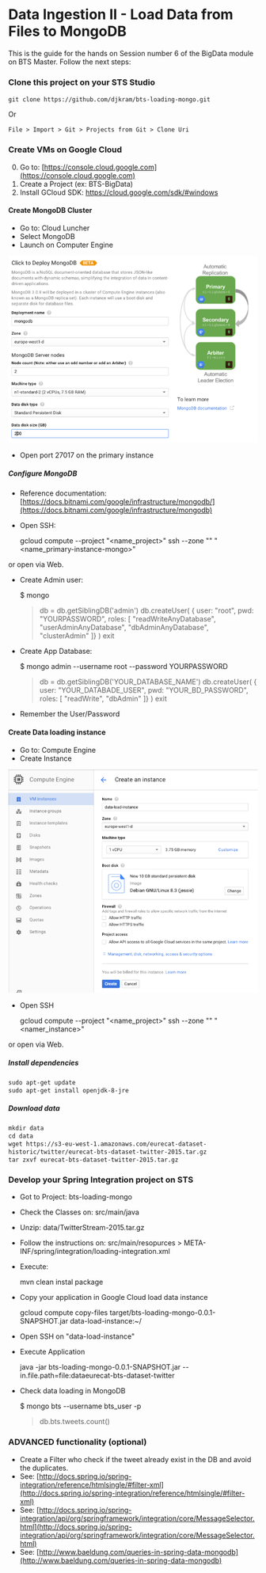 # Data Ingestion II - Load Data from Files to MongoDB

This is the guide for the hands on Session number 6 of the BigData module on BTS Master.
Follow the next steps:


### Clone this project on your STS Studio

	git clone https://github.com/djkram/bts-loading-mongo.git
	
Or

	File > Import > Git > Projects from Git > Clone Uri

### Create VMs on Google Cloud 

0. Go to: [https://console.cloud.google.com](https://console.cloud.google.com)
0. Create a Project (ex: BTS-BigData)
0. Install GCloud SDK: https://cloud.google.com/sdk/#windows


#### Create MongoDB Cluster
- Go to: Cloud Luncher
- Select MongoDB
- Launch on Computer Engine

![alt Cluster Mongo](img/cluster-mongo.png)

- Open port 27017 on the primary instance

##### Configure MongoDB

- Reference documentation: [https://docs.bitnami.com/google/infrastructure/mongodb/](https://docs.bitnami.com/google/infrastructure/mongodb)
- Open SSH:

	gcloud compute --project "<name_project>" ssh --zone "<zone>" "<name_primary-instance-mongo>"
	
or open via Web.

- Create Admin user:

	$ mongo
	> db = db.getSiblingDB('admin')
	> db.createUser( { user: "root", pwd: "YOURPASSWORD", roles: [ "readWriteAnyDatabase", "userAdminAnyDatabase", "dbAdminAnyDatabase", "clusterAdmin" ]} )
	> exit

- Create App Database:
	
	$ mongo admin --username root --password YOURPASSWORD
	> db = db.getSiblingDB('YOUR_DATABASE_NAME')
	> db.createUser( { user: "YOUR_DATABADE_USER", pwd: "YOUR_BD_PASSWORD", roles: [ "readWrite", "dbAdmin" ]} )
	> exit
	
- Remember the User/Password
	

#### Create Data loading instance
- Go to: Compute Engine
- Create Instance

![alt Create Instance](img/create-instance.png)

- Open SSH

	gcloud compute --project "<name_project>" ssh --zone "<zone>" "<namer_instance>"
	
or open via Web.

##### Install dependencies
	sudo apt-get update
	sudo apt-get install openjdk-8-jre

##### Download data
	mkdir data
	cd data
	wget https://s3-eu-west-1.amazonaws.com/eurecat-dataset-historic/twitter/eurecat-bts-dataset-twitter-2015.tar.gz
	tar zxvf eurecat-bts-dataset-twitter-2015.tar.gz
	

### Develop your Spring Integration project on STS

- Got to Project: bts-loading-mongo
- Check the Classes on: src/main/java
- Unzip: data/TwitterStream-2015.tar.gz
- Follow the instructions on: src/main/resopurces > META-INF/spring/integration/loading-integration.xml

	<!-- GO TO : https://gist.github.com/djkram/e846ac38fed4f8231cdd -->

	<!-- PASTE HERE: Step 1: Polling Files -->
	<!-- Appears file names on the console ??? -->
	

	<!-- PASTE HERE: Step 2: Message Splitter -->
	<!-- Appears tweets on the console ??? -->

	
	<!-- PASTE HERE: Step 3: MongoDB Loading -->
	<!-- Tweets have been loaded on MongoDB ??? -->
	
- Execute:

	mvn clean instal package
	
- Copy your application in Google Cloud load data instance
 
	gcloud compute copy-files target/bts-loading-mongo-0.0.1-SNAPSHOT.jar data-load-instance:~/

- Open SSH on "data-load-instance"
- Execute Application
 
	java -jar bts-loading-mongo-0.0.1-SNAPSHOT.jar --in.file.path=file:dataeurecat-bts-dataset-twitter

- Check data loading in MongoDB
	
	$ mongo bts --username bts_user -p
	> db.bts.tweets.count()
	
### ADVANCED functionality (optional)

 - Create a Filter who check if the tweet already exist in the DB and avoid the duplicates.
 - See: [http://docs.spring.io/spring-integration/reference/htmlsingle/#filter-xml](http://docs.spring.io/spring-integration/reference/htmlsingle/#filter-xml)
 - See: [http://docs.spring.io/spring-integration/api/org/springframework/integration/core/MessageSelector.html](http://docs.spring.io/spring-integration/api/org/springframework/integration/core/MessageSelector.html)
 - See: [http://www.baeldung.com/queries-in-spring-data-mongodb](http://www.baeldung.com/queries-in-spring-data-mongodb)

